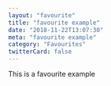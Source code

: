 ```yaml
---
layout: "favourite"
title: "favourite example"
date: "2018-11-22T13:07:30"
meta: "favourite example"
category: "Favourites"
twitterCard: false
---
```

This is a favourite example
